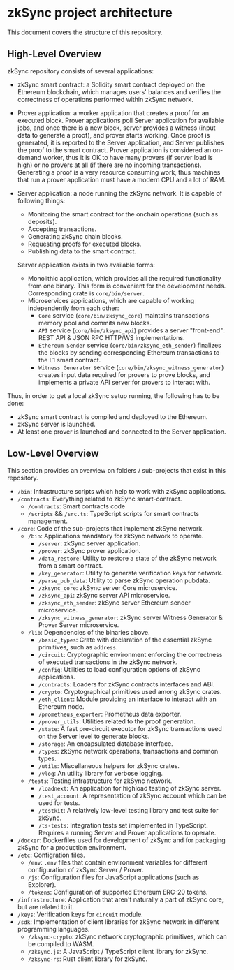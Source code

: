 # zkSync project architecture

This document covers the structure of this repository.

## High-Level Overview

zkSync repository consists of several applications:

- zkSync smart contract: a Solidity smart contract deployed on the Ethereum blockchain, which manages users' balances
  and verifies the correctness of operations performed within zkSync network.
- Prover application: a worker application that creates a proof for an executed block. Prover applications poll Server
  application for available jobs, and once there is a new block, server provides a witness (input data to generate a
  proof), and prover starts working. Once proof is generated, it is reported to the Server application, and Server
  publishes the proof to the smart contract. Prover application is considered an on-demand worker, thus it is OK to have
  many provers (if server load is high) or no provers at all (if there are no incoming transactions). Generating a proof
  is a very resource consuming work, thus machines that run a prover application must have a modern CPU and a lot of
  RAM.
- Server application: a node running the zkSync network. It is capable of following things:

  - Monitoring the smart contract for the onchain operations (such as deposits).
  - Accepting transactions.
  - Generating zkSync chain blocks.
  - Requesting proofs for executed blocks.
  - Publishing data to the smart contract.

  Server application exists in two available forms:

  - Monolithic application, which provides all the required functionality from one binary. This form is convenient for
    the development needs. Corresponding crate is `core/bin/server`.
  - Microservices applications, which are capable of working independently from each other:
    - `Core` service (`core/bin/zksync_core`) maintains transactions memory pool and commits new blocks.
    - `API` service (`core/bin/zksync_api`) provides a server "front-end": REST API & JSON RPC HTTP/WS implementations.
    - `Ethereum Sender` service (`core/bin/zksync_eth_sender`) finalizes the blocks by sending corresponding Ethereum
      transactions to the L1 smart contract.
    - `Witness Generator` service (`core/bin/zksync_witness_generator`) creates input data required for provers to prove
      blocks, and implements a private API server for provers to interact with.

Thus, in order to get a local zkSync setup running, the following has to be done:

- zkSync smart contract is compiled and deployed to the Ethereum.
- zkSync server is launched.
- At least one prover is launched and connected to the Server application.

## Low-Level Overview

This section provides an overview on folders / sub-projects that exist in this repository.

- `/bin`: Infrastructure scripts which help to work with zkSync applications.
- `/contracts`: Everything related to zkSync smart-contract.
  - `/contracts`: Smart contracts code
  - `/scripts` && `/src.ts`: TypeScript scripts for smart contracts management.
- `/core`: Code of the sub-projects that implement zkSync network.
  - `/bin`: Applications mandatory for zkSync network to operate.
    - `/server`: zkSync server application.
    - `/prover`: zkSync prover application.
    - `/data_restore`: Utility to restore a state of the zkSync network from a smart contract.
    - `/key_generator`: Utility to generate verification keys for network.
    - `/parse_pub_data`: Utility to parse zkSync operation pubdata.
    - `/zksync_core`: zkSync server Core microservice.
    - `/zksync_api`: zkSync server API microservice.
    - `/zksync_eth_sender`: zkSync server Ethereum sender microservice.
    - `/zksync_witness_generator`: zkSync server Witness Generator & Prover Server microservice.
  - `/lib`: Dependencies of the binaries above.
    - `/basic_types`: Crate with declaration of the essential zkSync primitives, such as `address`.
    - `/circuit`: Cryptographic environment enforcing the correctness of executed transactions in the zkSync network.
    - `/config`: Utilities to load configuration options of zkSync applications.
    - `/contracts`: Loaders for zkSync contracts interfaces and ABI.
    - `/crypto`: Cryptographical primitives used among zkSync crates.
    - `/eth_client`: Module providing an interface to interact with an Ethereum node.
    - `/prometheus_exporter`: Prometheus data exporter.
    - `/prover_utils`: Utilities related to the proof generation.
    - `/state`: A fast pre-circuit executor for zkSync transactions used on the Server level to generate blocks.
    - `/storage`: An encapsulated database interface.
    - `/types`: zkSync network operations, transactions and common types.
    - `/utils`: Miscellaneous helpers for zkSync crates.
    - `/vlog`: An utility library for verbose logging.
  - `/tests`: Testing infrastructure for zkSync network.
    - `/loadnext`: An application for highload testing of zkSync server.
    - `/test_account`: A representation of zkSync account which can be used for tests.
    - `/testkit`: A relatively low-level testing library and test suite for zkSync.
    - `/ts-tests`: Integration tests set implemented in TypeScript. Requires a running Server and Prover applications to
      operate.
- `/docker`: Dockerfiles used for development of zkSync and for packaging zkSync for a production environment.
- `/etc`: Configration files.
  - `/env`: `.env` files that contain environment variables for different configuration of zkSync Server / Prover.
  - `/js`: Configuration files for JavaScript applications (such as Explorer).
  - `/tokens`: Configuration of supported Ethereum ERC-20 tokens.
- `/infrastructure`: Application that aren't naturally a part of zkSync core, but are related to it.
- `/keys`: Verification keys for `circuit` module.
- `/sdk`: Implementation of client libraries for zkSync network in different programming languages.
  - `/zksync-crypto`: zkSync network cryptographic primitives, which can be compiled to WASM.
  - `/zksync.js`: A JavaScript / TypeScript client library for zkSync.
  - `/zksync-rs`: Rust client library for zkSync.
